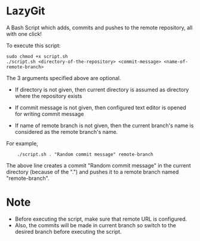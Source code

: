 # LazyGit

A Bash Script which adds, commits and pushes to the remote repository, all with one click!

To execute this script:

```
sudo chmod +x script.sh
./script.sh <directory-of-the-repository> <commit-message> <name-of-remote-branch>
```
The 3 arguments specified above are optional.

- If directory is not given, then current directory is assumed as directory where the repository exists

- If commit message is not given, then configured text editor is opened for writing commit message

- If name of remote branch is not given, then the current branch's name is considered as the remote branch's name.

For example,

```
    ./script.sh . "Random commit message" remote-branch
```
The above line creates a commit "Random commit message" in the current directory (because of the ".") and pushes it to a remote branch named "remote-branch".

# Note
- Before executing the script, make sure that remote URL is configured.
- Also, the commits will be made in current branch so switch to the desired branch before executing the script.

